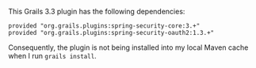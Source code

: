 This Grails 3.3 plugin has the following dependencies:

```
provided "org.grails.plugins:spring-security-core:3.+"
provided "org.grails.plugins:spring-security-oauth2:1.3.+"
```

Consequently, the plugin is not being installed into my local Maven cache when I run `grails install`.
